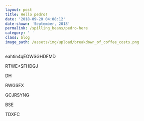 ```yaml
---
layout: post
title: Hello pedro!
date: '2018-09-20 04:08:12'
date-shown: 'September, 2018'
permalink: /spilling_beans/pedro-here
category: ' '
class: blog
image_path: /assets/img/upload/breakdown_of_coffee_costs.png
---
```

eahtin4qEOWSGHDFMD

RTWE<SFHDGJ

DH

RWGSFX

GCJRSYNG

BSE

TDXFC
